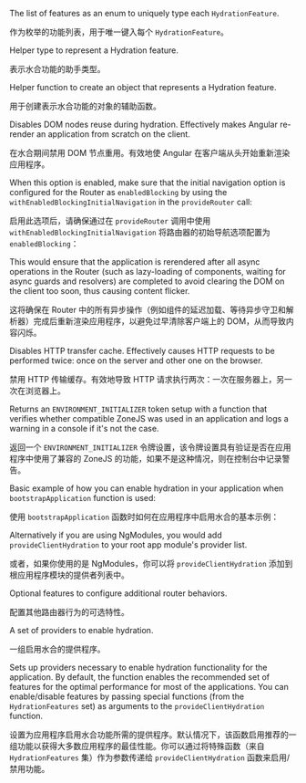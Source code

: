 The list of features as an enum to uniquely type each `HydrationFeature`.

作为枚举的功能列表，用于唯一键入每个 `HydrationFeature`。

Helper type to represent a Hydration feature.

表示水合功能的助手类型。

Helper function to create an object that represents a Hydration feature.

用于创建表示水合功能的对象的辅助函数。

Disables DOM nodes reuse during hydration. Effectively makes
Angular re-render an application from scratch on the client.

在水合期间禁用 DOM 节点重用。有效地使 Angular 在客户端从头开始重新渲染应用程序。

When this option is enabled, make sure that the initial navigation
option is configured for the Router as `enabledBlocking` by using the
`withEnabledBlockingInitialNavigation` in the `provideRouter` call:

启用此选项后，请确保通过在 `provideRouter` 调用中使用 `withEnabledBlockingInitialNavigation` 将路由器的初始导航选项配置为 `enabledBlocking`：

This would ensure that the application is rerendered after all async
operations in the Router \(such as lazy-loading of components,
waiting for async guards and resolvers\) are completed to avoid
clearing the DOM on the client too soon, thus causing content flicker.

这将确保在 Router 中的所有异步操作（例如组件的延迟加载、等待异步守卫和解析器）完成后重新渲染应用程序，以避免过早清除客户端上的 DOM，从而导致内容闪烁。

Disables HTTP transfer cache. Effectively causes HTTP requests to be performed twice: once on the
server and other one on the browser.

禁用 HTTP 传输缓存。有效地导致 HTTP 请求执行两次：一次在服务器上，另一次在浏览器上。

Returns an `ENVIRONMENT_INITIALIZER` token setup with a function
that verifies whether compatible ZoneJS was used in an application
and logs a warning in a console if it's not the case.

返回一个 `ENVIRONMENT_INITIALIZER` 令牌设置，该令牌设置具有验证是否在应用程序中使用了兼容的 ZoneJS 的功能，如果不是这种情况，则在控制台中记录警告。

Basic example of how you can enable hydration in your application when
`bootstrapApplication` function is used:

使用 `bootstrapApplication` 函数时如何在应用程序中启用水合的基本示例：

Alternatively if you are using NgModules, you would add `provideClientHydration`
to your root app module's provider list.

或者，如果你使用的是 NgModules，你可以将 `provideClientHydration` 添加到根应用程序模块的提供者列表中。

Optional features to configure additional router behaviors.

配置其他路由器行为的可选特性。

A set of providers to enable hydration.

一组启用水合的提供程序。

Sets up providers necessary to enable hydration functionality for the application.
By default, the function enables the recommended set of features for the optimal
performance for most of the applications. You can enable/disable features by
passing special functions \(from the `HydrationFeatures` set\) as arguments to the
`provideClientHydration` function.

设置为应用程序启用水合功能所需的提供程序。默认情况下，该函数启用推荐的一组功能以获得大多数应用程序的最佳性能。你可以通过将特殊函数（来自 `HydrationFeatures` 集）作为参数传递给 `provideClientHydration` 函数来启用/禁用功能。